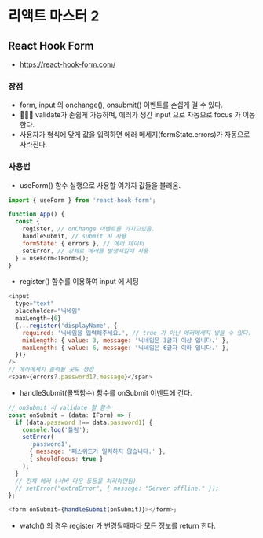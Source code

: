 # 리액트 마스터 2

## React Hook Form

- https://react-hook-form.com/

### 장점

- form, input 의 onchange(), onsubmit() 이벤트를 손쉽게 걸 수 있다.
- 🧤🧤🧤 validate가 손쉽게 가능하며, 에러가 생긴 input 으로 자동으로 focus 가 이동한다.
- 사용자가 형식에 맞게 값을 입력하면 에러 메세지(formState.errors)가 자동으로 사라진다.

### 사용법

- useForm() 함수 실행으로 사용할 여가지 값들을 불러옴.

```js
import { useForm } from 'react-hook-form';

function App() {
  const {
    register, // onChange 이벤트를 가지고있음.
    handleSubmit, // submit 시 사용
    formState: { errors }, // 에러 데이터
    setError, // 강제로 에러를 발생시킬때 사용
  } = useForm<IForm>();
}
```

- register() 함수를 이용하여 input 에 세팅

```js
<input
  type="text"
  placeholder="닉네임"
  maxLength={6}
  {...register('displayName', {
    required: '닉네임을 입력해주세요.', // true 가 아닌 에러메세지 넣을 수 있다.
    minLength: { value: 3, message: '닉네임은 3글자 이상 입니다.' },
    maxLength: { value: 6, message: '닉네임은 6글자 이하 입니다.' },
  })}
/>
// 에러메세지 출력될 곳도 생성
<span>{errors?.password1?.message}</span>
```

- handleSubmit(콜백함수) 함수를 onSubmit 이벤트에 건다.

```js
// onSubmit 시 validate 할 함수
const onSubmit = (data: IForm) => {
  if (data.password !== data.password1) {
    console.log('틀림');
    setError(
      'password1',
      { message: '패스워드가 일치하지 않습니다.' },
      { shouldFocus: true }
    );
  }
  // 전체 에러 (서버 다운 등등을 처리하면됨)
  // setError("extraError", { message: "Server offline." });
};

<form onSubmit={handleSubmit(onSubmit)}></form>;
```

- watch() 의 경우 register 가 변경될때마다 모든 정보를 return 한다.
